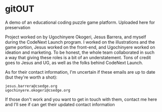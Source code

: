 # gitOUT

A demo of an educational coding puzzle game platform. Uploaded here for preservation 

Project worked on by Ugochinyere Okogeri, Jesus Barrera, and myself during the CodeNext Launch program. I worked on the illustrations and the game portion, Jesus worked on the front-end, and Ugochinyere worked on ideation and marketing. To be honest, the whole team collaborated in such a way that giving these roles is a bit of an understatement. Tons of credit goes to Jesus and UG, as well as the folks behind CodeNext Launch.

As for their contact information, I'm uncertain if these emails are up to date (but they're worth a shot):  
```
jesus.barrera@csedge.org  
ugochinyere.okogeri@csedge.org 
```  
  
If those don't work and you want to get in touch with them, contact me here and I'll see if can get their updated contact information
